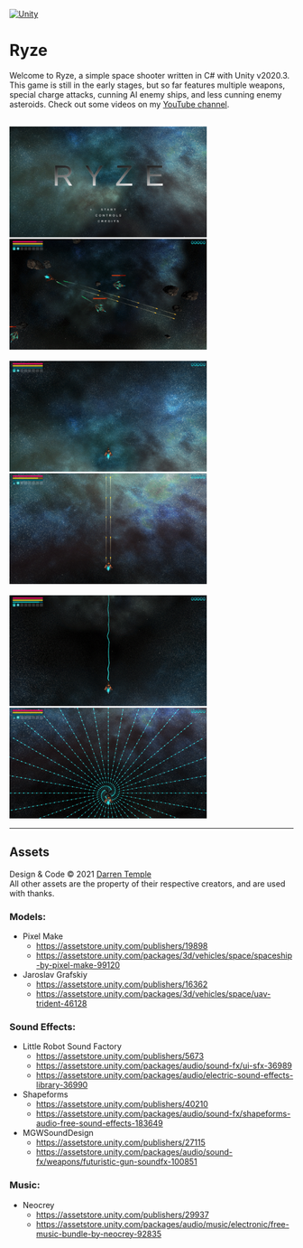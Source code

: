 [![Unity](https://img.shields.io/badge/v2020.3-Unity-09a3d5.svg)](https://unity.com)

# Ryze

Welcome to Ryze, a simple space shooter written in C# with Unity v2020.3. This game is still in the early stages, but so far features multiple weapons, special charge attacks, cunning AI enemy ships, and less cunning enemy asteroids. Check out some videos on my [YouTube channel](https://www.youtube.com/channel/UC0N-pEu5wcB38418Xdms7cA).

<br/>
<img src="Images/Ryze_Start_Screen.png" alt="Ryze Start Screen" width="350"/>
<img src="Images/Ryze_Gameplay.png" alt="Ryze Gameplay" width="350"/><br/><br/>
<img src="Images/Ryze_Play_Screen.png" alt="Ryze Play Screen" width="350"/>
<img src="Images/Ryze_Attack_1.png" alt="Ryze Attack 1" width="350"/><br/><br/>
<img src="Images/Ryze_Attack_2_Mode_Straight.png" alt="Ryze Attack 2 Mode Straight" width="350"/>
<img src="Images/Ryze_Attack_2_Mode_Spiral.png" alt="Ryze Attack 2 Mode Spiral" width="350"/>

---

## Assets
Design & Code &#169; 2021 [Darren Temple](https://github.com/Reikyo)<br/>
All other assets are the property of their respective creators, and are used with thanks.

### Models:
- Pixel Make
    - https://assetstore.unity.com/publishers/19898
    - https://assetstore.unity.com/packages/3d/vehicles/space/spaceship-by-pixel-make-99120
- Jaroslav Grafskiy
    - https://assetstore.unity.com/publishers/16362
    - https://assetstore.unity.com/packages/3d/vehicles/space/uav-trident-46128

### Sound Effects:
- Little Robot Sound Factory
    - https://assetstore.unity.com/publishers/5673
    - https://assetstore.unity.com/packages/audio/sound-fx/ui-sfx-36989
    - https://assetstore.unity.com/packages/audio/electric-sound-effects-library-36990
- Shapeforms
    - https://assetstore.unity.com/publishers/40210
    - https://assetstore.unity.com/packages/audio/sound-fx/shapeforms-audio-free-sound-effects-183649
- MGWSoundDesign
    - https://assetstore.unity.com/publishers/27115
    - https://assetstore.unity.com/packages/audio/sound-fx/weapons/futuristic-gun-soundfx-100851

### Music:
- Neocrey
    - https://assetstore.unity.com/publishers/29937
    - https://assetstore.unity.com/packages/audio/music/electronic/free-music-bundle-by-neocrey-92835
